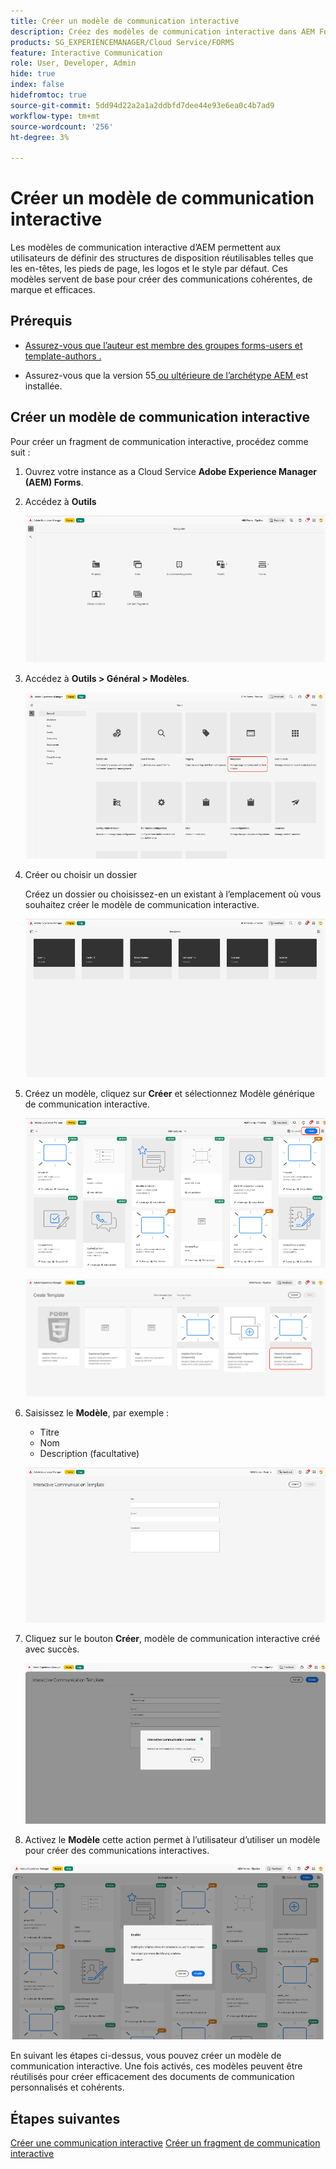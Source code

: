 ```yaml
---
title: Créer un modèle de communication interactive
description: Créez des modèles de communication interactive dans AEM Forms pour définir des dispositions réutilisables, assurer la cohérence de la marque et rationaliser la création de communications personnalisées basées sur les données.
products: SG_EXPERIENCEMANAGER/Cloud Service/FORMS
feature: Interactive Communication
role: User, Developer, Admin
hide: true
index: false
hidefromtoc: true
source-git-commit: 5dd94d22a2a1a2ddbfd7dee44e93e6ea0c4b7ad9
workflow-type: tm+mt
source-wordcount: '256'
ht-degree: 3%

---
```



# Créer un modèle de communication interactive

Les modèles de communication interactive d’AEM permettent aux utilisateurs de définir des structures de disposition réutilisables telles que les en-têtes, les pieds de page, les logos et le style par défaut. Ces modèles servent de base pour créer des communications cohérentes, de marque et efficaces.

## Prérequis

* [Assurez-vous que l’auteur est membre des groupes forms-users et template-authors .](/help/forms/setup-forms-cloud-service.md#configure-users)

* Assurez-vous que la version 55[ ou ultérieure de l’archétype AEM ](https://github.com/adobe/aem-project-archetype) est installée.

## Créer un modèle de communication interactive

Pour créer un fragment de communication interactive, procédez comme suit :

1. Ouvrez votre instance as a Cloud Service **Adobe Experience Manager (AEM) Forms**.

1. Accédez à **Outils**

   ![Rechercher un document IC](/help/forms/interactive-communication/assets/aem.png)

1. Accédez à **Outils > Général > Modèles**.

   ![Rechercher un document IC](/help/forms/interactive-communication/assets/template.png)

1. Créer ou choisir un dossier

   Créez un dossier ou choisissez-en un existant à l’emplacement où vous souhaitez créer le modèle de communication interactive.

   ![Rechercher un document IC](/help/forms/interactive-communication/assets/choosefolder.png)

1. Créez un modèle, cliquez sur **Créer** et sélectionnez Modèle générique de communication interactive.

   ![Rechercher un document IC](/help/forms/interactive-communication/assets/create1.png)

   ![Rechercher un document IC](/help/forms/interactive-communication/assets/choose.png)

1. Saisissez le **Modèle**, par exemple :

   * Titre
   * Nom
   * Description (facultative)

   ![Rechercher un document IC](/help/forms/interactive-communication/assets/create2.png)

1. Cliquez sur le bouton **Créer**, modèle de communication interactive créé avec succès.

   ![Rechercher un document IC](/help/forms/interactive-communication/assets/enabled.png)

1. Activez le **Modèle** cette action permet à l’utilisateur d’utiliser un modèle pour créer des communications interactives.

![Rechercher un document IC](/help/forms/interactive-communication/assets/enable.png)

En suivant les étapes ci-dessus, vous pouvez créer un modèle de communication interactive. Une fois activés, ces modèles peuvent être réutilisés pour créer efficacement des documents de communication personnalisés et cohérents.

## Étapes suivantes

[Créer une communication interactive](/help/forms/interactive-communication/create-interactive-communication.md)
[Créer un fragment de communication interactive](/help/forms/interactive-communication/create-interactive-communication-fragment.md)
